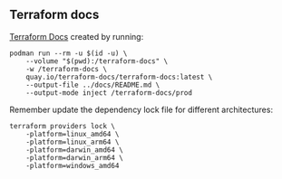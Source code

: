 ## Terraform docs

[Terraform Docs](https://terraform-docs.io/) created by running:

```Shell
podman run --rm -u $(id -u) \
    --volume "$(pwd):/terraform-docs" \
    -w /terraform-docs \
    quay.io/terraform-docs/terraform-docs:latest \
    --output-file ../docs/README.md \
    --output-mode inject /terraform-docs/prod
```

Remember update the dependency lock file for different architectures:

```Shell
terraform providers lock \
    -platform=linux_amd64 \
    -platform=linux_arm64 \
    -platform=darwin_amd64 \
    -platform=darwin_arm64 \
    -platform=windows_amd64
```

[1]: https://terraform.io/ "Terraform"
[2]: https://www.docker.com/ "Docker"
[3]: https://terragrunt.gruntwork.io/ "Terragrunt"
